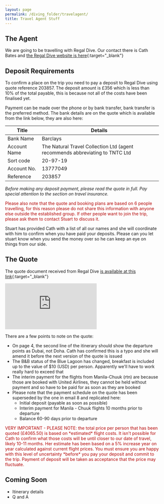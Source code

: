 ```yaml
---
layout: page
permalink: /diving_folder/travelagent/
title: Travel Agent Stuff
---
```


## The Agent

We are going to be travelling with Regal Dive. Our contact there is Cath Bates and [the Regal Dive website is here](https://www.regal-diving.co.uk/){:target="\_blank"}

## Deposit Requirements

To confirm a place on the trip you need to pay a deposit to Regal Dive using quote reference 203857. The deposit amount is £356 which is less than 10% of the total payable, this is because not all of the costs have been finalised yet.

Payment can be made over the phone or by bank transfer, bank transfer is the preferred method. The bank details are on the quote which is available from the link below, they are also here:

| Title | Details |
| ------------ | ------------------------ |
| Bank Name | Barclays |
| Account Name | The Natural Travel Collection Ltd (agent recommends abbreviating to TNTC Ltd |
| Sort code | 20-97-19 |
| Account No. | 13777049 |
| Reference | 203857 |
 
*Before making any deposit payment, please read the quote in full. Pay special attention to the section on travel insurance.* 


<span style="color:#B40404">
Please also note that the quote and booking plans are based on 6 people travelling, for this reason please do not share this information with anyone else outside the established group. If other people want to join the trip, please ask them to contact Stuart to discuss it. 
</span>

Stuart has provided Cath with a list of all our names and she will coordinate with him to confirm when you have paid your deposits. Please can you let stuart know when you send the money over so he can keep an eye on things from our side.

## The Quote

The quote document received from Regal Dive [is available at this link](https://stuartmonro.github.io/diving_folder/StuartMonro_203857_Quote.pdf){:target="\_blank"}

<embed src="https://stuartmonro.github.io/diving_folder/StuartMonro_203857_Quote.pdf" type="application/pdf" />

There are a few points to note on the quote:
- On page 4, the second line of the itinerary should show the departure points as Dubai, not Doha. Cath has confirmed this is a typo and she will amend it before the next version of the quote is issued
- The B&B status of the Blue Lagoon has changed, breakfast is included up to the value of $10 (USD) per person. Apparently we'll have to work really hard to exceed that
- The interim payment for the flights from Manila-Chuuk (rtn) are because those are booked with United Airlines, they cannot be held without payment and so have to be paid for as soon as they are booked
- Please note that the payment schedule on the quote has been superseded by the one in email 8 and replicated here:
	- Initial deposit (payable as soon as possible)
	- Interim payment for Manila - Chuuk flights 10 months prior to departure
	- Balance 60-90 days prior to departure

<span style="color:#B40404">
VERY IMPORTANT - PLEASE NOTE: the total price per person that has been quoted (£4065.50) is based on *estimated* flight costs. It isn't possible for Cath to confirm what those costs will be until closer to our date of travel, likely 10-11 months. Her estimate has been based on a 5% increase year on year calculated against current flight prices.
</span>

<span style="color:#B40404">
You must ensure you are happy with this level of uncertainty *before* you pay your deposit and commit to the trip. Payment of deposit will be taken as acceptance that the price may fluctuate.
</span>

## Coming Soon

- Itinerary details
- Q and A

